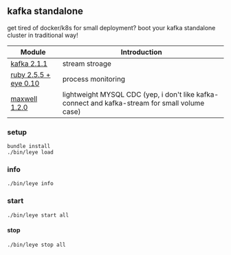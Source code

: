 ## kafka standalone
get tired of docker/k8s for small deployment? boot your kafka standalone cluster in traditional way!

|    Module     |    Introduction    |
|---------------|--------------------|
| [kafka 2.1.1](https://kafka.apache.org/) | stream stroage |
| [ruby 2.5.5 + eye 0.10](https://github.com/kostya/eye)    | process monitoring |
| [maxwell 1.2.0](http://maxwells-daemon.io/) | lightweight MYSQL CDC (yep, i don't like kafka-connect and kafka-stream for small volume case)          |

### setup
```
bundle install
./bin/leye load
```

### info
```
./bin/leye info
```

### start
```
./bin/leye start all
```

#### stop
```
./bin/leye stop all
```
